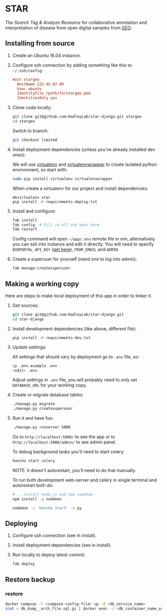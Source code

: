 # STAR

*The Search Tag & Analyze Resource* for collaborative annotation and interpretation of disease from open digital samples from [GEO][].


## Installing from source

1. Create an Ubuntu 16.04 instance.

2. Configure ssh connection by adding something like this to `~/.ssh/config`:

    ```ini
    Host stargeo
      HostName 123.45.67.89
      User ubuntu
      IdentityFile /path/to/stargeo.pem
      IdentitiesOnly yes
    ```

3. Clone code locally:

    ```bash
    git clone git@github.com:HadleyLab/star-django.git stargeo
    cd stargeo
    ```

    Switch to branch:

    ```bash
    git checkout limited
    ```

4. Install deployment dependencies (unless you've already installed dev ones):

    We will use [virtualenv][] and [virtualenvwrapper][] to create isolated python environment,
    so start with:

    ```bash
    sudo pip install virtualenv virtualenvwrapper
    ```

    When create a virtualenv for our project and install dependencies:

    ```
    mkvirtualenv star
    pip install -r requirements-deploy.txt
    ```

5. Install and configure:

    ```bash
    fab install
    fab config  # Fill in all the keys here
    fab restart
    ```

    Config command will open `~/app/.env` remote file in vim,
    alternatively you can ssh into instance and edit it directly.
    You will need to specify `BIOPORTAL_API_KEY` ([get here][bioportal-key]), `FROM_EMAIL` and `ADMIN`.

6. Create a superuser for yourself (need one to log into admin):

    ```bash
    fab manage:createsuperuser
    ```


## Making a working copy

Here are steps to make local deployment of this app in order to tinker it.

1. Get sources:

    ```bash
    git clone git@github.com:HadleyLab/star-django.git
    cd star-django
    ```

2. Install development dependencies (like above, different file):

    ```
    pip install -r requirements-dev.txt
    ```

3. Update settings:

    All settings that should vary by deployment go to `.env` file, so:

    ```bash
    cp .env.example .env
    <edit> .env
    ```

    Adjust settings in `.env` file, you will probably need to only set `DATABASE_URL`
    for your working copy.


4. Create or migrate database tables:

    ```bash
    ./manage.py migrate
    ./manage.py createsuperuser
    ```


5. Run it and have fun:

    ```bash
    ./manage.py runserver 5000
    ```

    Go to `http://localhost:5000/` to see the app
    or to `http://localhost:5000/admin/` to see admin panel.

    To debug background tasks you'll need to start celery:

    ```bash
    honcho start celery
    ```

    NOTE: it doesn't autorestart, you'll need to do that manually.

    To run both development web-server and celery in single terminal and autorestart both do:

    ```bash
    # .. install node.js and npm somehow
    npm install -g nodemon

    nodemon -x 'honcho start' -e py
    ```

[geo]: http://www.ncbi.nlm.nih.gov/geo/
[virtualenv]: https://virtualenv.pypa.io/en/latest/
[virtualenvwrapper]: https://virtualenvwrapper.readthedocs.org/en/latest/
[bioportal-key]: https://bioportal.bioontology.org/help#Getting_an_API_key


## Deploying

1. Configure ssh connection (see in install).

2. Install deployment dependencies (see in install).

2. Run locally to deploy latest commit:

    ```bash
    fab deploy
    ```


## Restore backup

### restore
```bash
docker compose -f <compose-config-file> up -d <db_service_name>
zcat < db_dump__arch_file.sql.gz | docker exec -i <db_container_name_or_id> psql -U <db_user> <db_name>
```